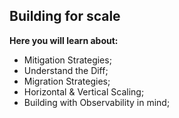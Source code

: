 ## Building for scale

**Here you will learn about:**

- Mitigation Strategies;
- Understand the Diff;
- Migration Strategies;
- Horizontal & Vertical Scaling;
- Building with Observability in mind;
